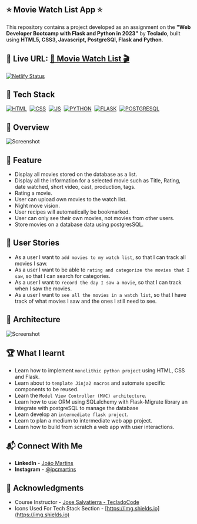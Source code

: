 ## ⭐ Movie Watch List App ⭐

This repository contains a project developed as an assignment on the **"Web Developer Bootcamp with Flask and Python in 2023"** by **Teclado**, built using **HTML5, CSS3, Javascript, PostgreSQl, Flask and Python**.

## 🔗 Live URL: <a href="https://movie-list-vuxm.onrender.com">🍿 Movie Watch List 🎬</a>

[![Netlify Status](https://api.netlify.com/api/v1/badges/1c7a3caa-d0f7-4e66-af82-49c8f6b5eed3/deploy-status)](https://app.netlify.com/sites/pymovie-joao/deploys)

## 📌 Tech Stack

[![HTML](https://img.shields.io/badge/html5%20-%23E34F26.svg?&style=for-the-badge&logo=html5&logoColor=white)](https://github.com/joao82)&nbsp;
[![CSS](https://img.shields.io/badge/css3%20-%231572B6.svg?&style=for-the-badge&logo=css3&logoColor=white)](https://github.com/joao82)&nbsp;
[![JS](https://img.shields.io/badge/javascript%20-%23323330.svg?&style=for-the-badge&logo=javascript&logoColor=%23F7DF1E)](https://github.com/joao82)&nbsp;
[![PYTHON](https://img.shields.io/badge/Python-3776AB?style=for-the-badge&logo=python&logoColor=white)](https://github.com/joao82)&nbsp;
[![FLASK](https://img.shields.io/badge/Flask-000000?style=for-the-badge&logo=flask&logoColor=white)](https://github.com/joao82)&nbsp;
[![POSTGRESQL](https://img.shields.io/badge/PostgreSQL-316192?style=for-the-badge&logo=postgresql&logoColor=white)](https://github.com/joao82)&nbsp;
<br>

## 📸 Overview

![Screenshot](./webapp/static/img/pymovie.gif?raw=true "Movie Watch List App")

## 🔑 Feature

- Display all movies stored on the database as a list.
- Display all the information for a selected movie such as Title, Rating, date watched, short video, cast, production, tags.
- Rating a movie.
- User can upload own movies to the watch list.
- Night move vision.
- User recipes will automatically be bookmarked.
- User can only see their own movies, not movies from other users.
- Store movies on a database data using postgresSQL.

## 📝 User Stories

- As a user I want to `add movies to my watch list`, so that I can track all movies I saw.
- As a user I want to be able to `rating and categorize the movies that I saw`, so that I can search for categories.
- As a user I want to `record the day I saw a movie`, so that I can track when I saw the movies.
- As a user I want to `see all the movies in a watch list`, so that I have track of what movies I saw and the ones I still need to see.

## 📡 Architecture

![Screenshot](./src/img/architecture.png?raw=true "App Architecture")

## 🏆 What I learnt

- Learn how to implement `monolithic python project` using HTML, CSS and Flask.
- Learn about to `template Jinja2 macros` and automate specific components to be reused.
- Learn the `Model View Controller (MVC) architecture`.
- Learn how to use ORM using SQLalchemy with Flask-Migrate library an integrate with postgreSQL to manage the database
- Learn develop an `intermediate flask project`.
- Learn to plan a medium to intermediate web app project.
- Learn how to build from scratch a web app with user interactions.

## 📬 Connect With Me

- **LinkedIn** - [João Martins](https://www.linkedin.com/in/joão-pedro-martins-755ba64b/)
- **Instagram** - [@jpcmartins](https://www.instagram.com/jpcmartins/)

## 📌 Acknowledgments

- Course Instructor - [Jose Salvatierra - TecladoCode](https://github.com/tecladocode)
- Icons Used For Tech Stack Section - [https://img.shields.io](https://img.shields.io)
